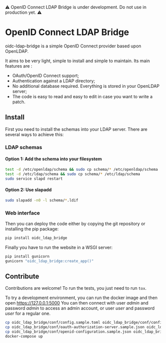 ⚠ OpenID Connect LDAP Bridge is under development. Do not use in production yet. ⚠

# OpenID Connect LDAP Bridge

oidc-ldap-bridge is a simple OpenID Connect provider based upon OpenLDAP.

It aims to be very light, simple to install and simple to maintain. Its main features are :
- OAuth/OpenID Connect support;
- Authentication against a LDAP directory;
- No additional database required. Everything is stored in your OpenLDAP server;
- The code is easy to read and easy to edit in case you want to write a patch.

## Install

First you need to install the schemas into your LDAP server. There are several ways to achieve this:

### LDAP schemas

#### Option 1: Add the schema into your filesystem

```bash
test -d /etc/openldap/schema && sudo cp schema/* /etc/openldap/schema
test -d /etc/ldap/schema && sudo cp schema/* /etc/ldap/schema
sudo service slapd restart
```

#### Option 2: Use slapadd

```bash
sudo slapadd -n0 -l schema/*.ldif
```

### Web interface

Then you can deploy the code either by copying the git repository or installing the pip package:

```bash
pip install oidc_ldap_bridge
```

Finally you have to run the website in a WSGI server:

```bash
pip install gunicorn
gunicorn "oidc_ldap_bridge:create_app()"
```

## Contribute

Contributions are welcome!
To run the tests, you just need to run `tox`.

To try a development environment, you can run the docker image and then open https://127.0.0.1:5000
You can then connect with user *admin* and password *admin* to access an admin account, or user *user* and password *user* for a regular one.

```bash
cp oidc_ldap_bridge/conf/config.sample.toml oidc_ldap_bridge/conf/config.toml
cp oidc_ldap_bridge/conf/oauth-authorization-server.sample.json oidc_ldap_bridge/conf/oauth-authorization-server.json
cp oidc_ldap_bridge/conf/openid-configuration.sample.json oidc_ldap_bridge/conf/openid-configuration.json
docker-compose up
```

